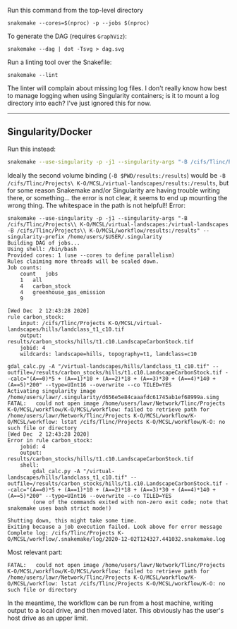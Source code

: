 Run this command from the top-level directory

`snakemake --cores=$(nproc) -p --jobs $(nproc)`

To generate the DAG (requires `GraphViz`):

`snakemake --dag | dot -Tsvg > dag.svg`

Run a linting tool over the Snakefile:

`snakemake --lint`

The linter will complain about missing log files. I don't really know how best to manage logging when using Singularity containers; is it to mount a log directory into each? I've just ignored this for now.

---

## Singularity/Docker

Run this instead:

```bash
snakemake --use-singularity -p -j1 --singularity-args "-B /cifs/Tlinc/Projects\ K-O/MCSL/virtual-landscapes:/virtual-landscapes -B $PWD/results:/results -B /cifs/Tlinc/Projects\ K-O/MCSL/static:/static" --singularity-prefix /home/users/$USER/.singularity --use-conda
```

Ideally the second volume binding (`-B $PWD/results:/results`) would be `-B /cifs/Tlinc/Projects\ K-O/MCSL/virtual-landscapes/results:/results`, but for some reason Snakemake and/or Singularity are having trouble writing there, or something... the error is not clear, it seems to end up mounting the wrong thing. The whitespace in the path is not helpful!! Error:

```
snakemake --use-singularity -p -j1 --singularity-args "-B /cifs/Tlinc/Projects\\ K-O/MCSL/virtual-landscapes:/virtual-landscapes -B /cifs/Tlinc/Projects\\ K-O/MCSL/workflow/results:/results" --singularity-prefix /home/users/$USER/.singularity
Building DAG of jobs...
Using shell: /bin/bash
Provided cores: 1 (use --cores to define parallelism)
Rules claiming more threads will be scaled down.
Job counts:
	count	jobs
	1	all
	4	carbon_stock
	4	greenhouse_gas_emission
	9

[Wed Dec  2 12:43:28 2020]
rule carbon_stock:
    input: /cifs/Tlinc/Projects K-O/MCSL/virtual-landscapes/hills/landclass_t1_c10.tif
    output: results/carbon_stocks/hills/t1.c10.LandscapeCarbonStock.tif
    jobid: 4
    wildcards: landscape=hills, topography=t1, landclass=c10

gdal_calc.py -A "/virtual-landscapes/hills/landclass_t1_c10.tif" --outfile=/results/carbon_stocks/hills/t1.c10.LandscapeCarbonStock.tif --calc="(A==0)*5 + (A==1)*10 + (A==2)*18 + (A==3)*30 + (A==4)*140 + (A==5)*200" --type=UInt16 --overwrite --co TILED=YES
Activating singularity image /home/users/lawr/.singularity/d656e5e84caaafdc61745ab1ef68999a.simg
FATAL:   could not open image /home/users/lawr/Network/Tlinc/Projects K-O/MCSL/workflow/K-O/MCSL/workflow: failed to retrieve path for /home/users/lawr/Network/Tlinc/Projects K-O/MCSL/workflow/K-O/MCSL/workflow: lstat /cifs/Tlinc/Projects K-O/MCSL/workflow/K-O: no such file or directory
[Wed Dec  2 12:43:28 2020]
Error in rule carbon_stock:
    jobid: 4
    output: results/carbon_stocks/hills/t1.c10.LandscapeCarbonStock.tif
    shell:
        gdal_calc.py -A "/virtual-landscapes/hills/landclass_t1_c10.tif" --outfile=/results/carbon_stocks/hills/t1.c10.LandscapeCarbonStock.tif --calc="(A==0)*5 + (A==1)*10 + (A==2)*18 + (A==3)*30 + (A==4)*140 + (A==5)*200" --type=UInt16 --overwrite --co TILED=YES
        (one of the commands exited with non-zero exit code; note that snakemake uses bash strict mode!)

Shutting down, this might take some time.
Exiting because a job execution failed. Look above for error message
Complete log: /cifs/Tlinc/Projects K-O/MCSL/workflow/.snakemake/log/2020-12-02T124327.441032.snakemake.log
```

Most relevant part:

```
FATAL:   could not open image /home/users/lawr/Network/Tlinc/Projects K-O/MCSL/workflow/K-O/MCSL/workflow: failed to retrieve path for /home/users/lawr/Network/Tlinc/Projects K-O/MCSL/workflow/K-O/MCSL/workflow: lstat /cifs/Tlinc/Projects K-O/MCSL/workflow/K-O: no such file or directory
```

In the meantime, the workflow can be run from a host machine, writing output to a local drive, and then moved later. This obviously has the user's host drive as an upper limit.
